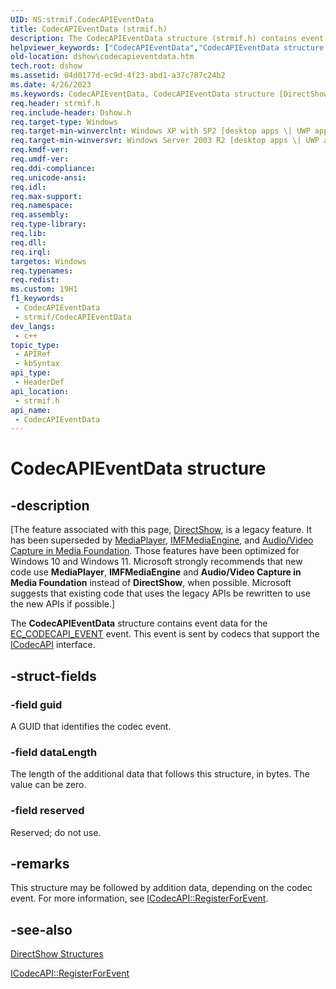 ```yaml
---
UID: NS:strmif.CodecAPIEventData
title: CodecAPIEventData (strmif.h)
description: The CodecAPIEventData structure (strmif.h) contains event data for the EC_CODECAPI_EVENT event. This event is sent by codecs that support the ICodecAPI interface.
helpviewer_keywords: ["CodecAPIEventData","CodecAPIEventData structure [DirectShow]","CodecAPIEventDataStructure","dshow.codecapieventdata","strmif/CodecAPIEventData"]
old-location: dshow\codecapieventdata.htm
tech.root: dshow
ms.assetid: 04d0177d-ec9d-4f23-abd1-a37c787c24b2
ms.date: 4/26/2023
ms.keywords: CodecAPIEventData, CodecAPIEventData structure [DirectShow], CodecAPIEventDataStructure, dshow.codecapieventdata, strmif/CodecAPIEventData
req.header: strmif.h
req.include-header: Dshow.h
req.target-type: Windows
req.target-min-winverclnt: Windows XP with SP2 [desktop apps \| UWP apps]
req.target-min-winversvr: Windows Server 2003 R2 [desktop apps \| UWP apps]
req.kmdf-ver: 
req.umdf-ver: 
req.ddi-compliance: 
req.unicode-ansi: 
req.idl: 
req.max-support: 
req.namespace: 
req.assembly: 
req.type-library: 
req.lib: 
req.dll: 
req.irql: 
targetos: Windows
req.typenames: 
req.redist: 
ms.custom: 19H1
f1_keywords:
 - CodecAPIEventData
 - strmif/CodecAPIEventData
dev_langs:
 - c++
topic_type:
 - APIRef
 - kbSyntax
api_type:
 - HeaderDef
api_location:
 - strmif.h
api_name:
 - CodecAPIEventData
---
```


# CodecAPIEventData structure


## -description

\[The feature associated with this page, [DirectShow](/windows/win32/directshow/directshow), is a legacy feature. It has been superseded by [MediaPlayer](/uwp/api/Windows.Media.Playback.MediaPlayer), [IMFMediaEngine](/windows/win32/api/mfmediaengine/nn-mfmediaengine-imfmediaengine), and [Audio/Video Capture in Media Foundation](windows/win32/medfound/audio-video-capture-in-media-foundation). Those features have been optimized for Windows 10 and Windows 11. Microsoft strongly recommends that new code use **MediaPlayer**, **IMFMediaEngine** and **Audio/Video Capture in Media Foundation** instead of **DirectShow**, when possible. Microsoft suggests that existing code that uses the legacy APIs be rewritten to use the new APIs if possible.\]

The <b>CodecAPIEventData</b> structure contains event data for the <a href="/windows/desktop/DirectShow/ec-codecapi-event">EC_CODECAPI_EVENT</a> event. This event is sent by codecs that support the <a href="/windows/desktop/api/strmif/nn-strmif-icodecapi">ICodecAPI</a> interface.

## -struct-fields

### -field guid

A GUID that identifies the codec event.

### -field dataLength

The length of the additional data that follows this structure, in bytes.
          The value can be zero.

### -field reserved

Reserved; do not use.

## -remarks

This structure may be followed by addition data, depending on the codec event. For more information, see <a href="/windows/desktop/api/strmif/nf-strmif-icodecapi-registerforevent">ICodecAPI::RegisterForEvent</a>.

## -see-also

<a href="/windows/desktop/DirectShow/directshow-structures">DirectShow Structures</a>



<a href="/windows/desktop/api/strmif/nf-strmif-icodecapi-registerforevent">ICodecAPI::RegisterForEvent</a>
